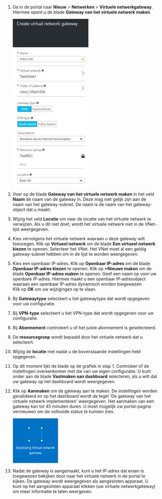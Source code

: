 1. Ga in de portal naar **Nieuw** > **Netwerken** > **Virtuele netwerkgateway**. Hiermee opent u de blade **Gateway van het virtuele netwerk maken**.

    ![Gateway](./media/vpn-gateway-add-gw-rm-portal-include/creategw250.png)

2. Voer op de blade **Gateway van het virtuele netwerk maken** in het veld **Naam** de naam van de gateway in. Deze mag niet gelijk zijn aan de naam van het gateway-subnet. De naam is de naam van het gateway-object dat u maakt.

3. Wijzig het veld **Locatie** om naar de locatie van het virtuele netwerk te verwijzen. Als u dit niet doet, wordt het virtuele netwerk niet in de VNet-lijst weergegeven.
 
4. Kies vervolgens het virtuele netwerk waaraan u deze gateway wilt toevoegen. Klik op **Virtueel netwerk** om de blade **Een virtueel netwerk kiezen** te openen. Selecteer het VNet. Het VNet moet al een geldig gateway-subnet hebben om in de lijst te worden weergegeven.

5. Kies een openbaar IP-adres. Klik op **Openbaar IP-adres** om de blade **Openbaar IP-adres kiezen** te openen. Klik op **+Nieuwe maken** om de blade **Openbaar IP-adres maken** te openen. Geef een naam op voor uw openbare IP-adres. Hiermee maakt u een openbaar IP-adresobject waaraan een openbaar IP-adres dynamisch worden toegewezen. <br>Klik op **OK** om uw wijzigingen op te slaan.

5. Bij **Gatewaytype** selecteert u het gatewaytype dat wordt opgegeven voor uw configuratie.

6. Bij **VPN-type** selecteert u het VPN-type dat wordt opgegeven voor uw configuratie.

7. Bij **Abonnement** controleert u of het juiste abonnement is geselecteerd.

8. De **resourcegroep** wordt bepaald door het virtuele netwerk dat u selecteert. 

9. Wijzig de **locatie** niet nadat u de bovenstaande instellingen hebt opgegeven. 

10. Op dit moment lijkt de blade op de grafiek in stap 1. Controleer of de instellingen overeenkomen met die van uw eigen configuratie. U kunt onder aan de blade **Vastmaken aan dashboard** selecteren, als u wilt dat uw gateway op het dashboard wordt weergegeven.

11. Klik op **Aanmaken** om de gateway aan te maken. De instellingen worden gevalideerd en op het dashboard wordt de tegel 'De gateway van het virtuele netwerk implementeren' weergegeven. Het aanmaken van een gateway kan tot 45 minuten duren. U moet mogelijk uw portal-pagina vernieuwen om de voltooide status te kunnen zien.

    ![Gateway](./media/vpn-gateway-add-gw-rm-portal-include/deployvnetgw150.png)

11. Nadat de gateway is aangemaakt, kunt u het IP-adres dat eraan is toegewezen bekijken door naar het virtuele netwerk in de portal te kijken. De gateway wordt weergegeven als aangesloten apparaat. U kunt op het aangesloten apparaat klikken (uw virtuele netwerkgateway) om meer informatie te laten weergeven.





<!--HONumber=Sep16_HO3-->


